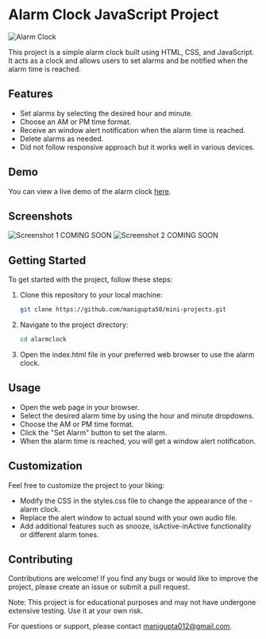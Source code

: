 # Alarm Clock JavaScript Project

![Alarm Clock](screenshot.png)

This project is a simple alarm clock built using HTML, CSS, and JavaScript. It acts as a clock and allows users to set alarms and be notified when the alarm time is reached.

## Features

- Set alarms by selecting the desired hour and minute.
- Choose an AM or PM time format.
- Receive an window alert notification when the alarm time is reached.
- Delete alarms as needed.
- Did not follow responsive approach but it works well in various devices.

## Demo

You can view a live demo of the alarm clock [here](https://your-demo-link.com).

## Screenshots

![Screenshot 1](screenshots/screenshot1.png) COMING SOON
![Screenshot 2](screenshots/screenshot2.png) COMING SOON

## Getting Started

To get started with the project, follow these steps:

1. Clone this repository to your local machine:

   ```bash
   git clone https://github.com/manigupta50/mini-projects.git

2. Navigate to the project directory:

    ```bash
    cd alarmclock

3. Open the index.html file in your preferred web browser to use the alarm clock.

## Usage
- Open the web page in your browser.
- Select the desired alarm time by using the hour and minute dropdowns.
- Choose the AM or PM time format.
- Click the "Set Alarm" button to set the alarm.
- When the alarm time is reached, you will get a window alert notification.

## Customization
Feel free to customize the project to your liking:

- Modify the CSS in the styles.css file to change the appearance of the - alarm clock.
- Replace the alert window to actual sound with your own audio file.
- Add additional features such as snooze, isActive-inActive functionality or different alarm tones.

## Contributing
Contributions are welcome! If you find any bugs or would like to improve the project, please create an issue or submit a pull request.

Note: This project is for educational purposes and may not have undergone extensive testing. Use it at your own risk.

For questions or support, please contact manigupta012@gmail.com.
